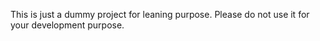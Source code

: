This is just a dummy project for leaning purpose. Please do not use it for your development purpose.